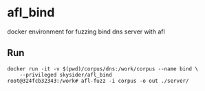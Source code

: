 # afl_bind

docker environment for fuzzing bind dns server with afl

## Run
```
docker run -it -v $(pwd)/corpus/dns:/work/corpus --name bind \
    --privileged skysider/afl_bind
root@324fcb32343:/work# afl-fuzz -i corpus -o out ./server/
```